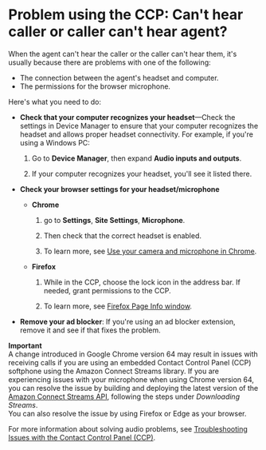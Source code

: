 # Problem using the CCP: Can't hear caller or caller can't hear agent?<a name="ccp-issue-hear"></a>

When the agent can't hear the caller or the caller can't hear them, it's usually because there are problems with one of the following: 
+ The connection between the agent's headset and computer\.
+ The permissions for the browser microphone\. 

Here's what you need to do:
+ **Check that your computer recognizes your headset**—Check the settings in Device Manager to ensure that your computer recognizes the headset and allows proper headset connectivity\. For example, if you're using a Windows PC:

  1. Go to **Device Manager**, then expand **Audio inputs and outputs**\.

  1. If your computer recognizes your headset, you'll see it listed there\.
+ **Check your browser settings for your headset/microphone**
  + **Chrome**

    1. go to **Settings**, **Site Settings**, **Microphone**\.

    1. Then check that the correct headset is enabled\.

    1.  To learn more, see [Use your camera and microphone in Chrome](https://support.google.com/chrome/answer/2693767?hl=en)\.
  + **Firefox**

    1. While in the CCP, choose the lock icon in the address bar\. If needed, grant permissions to the CCP\.

    1.  To learn more, see [Firefox Page Info window](https://support.mozilla.org/en-US/kb/firefox-page-info-window)\.
+ **Remove your ad blocker**: If you're using an ad blocker extension, remove it and see if that fixes the problem\.

**Important**  
A change introduced in Google Chrome version 64 may result in issues with receiving calls if you are using an embedded Contact Control Panel \(CCP\) softphone using the Amazon Connect Streams library\. If you are experiencing issues with your microphone when using Chrome version 64, you can resolve the issue by building and deploying the latest version of the [Amazon Connect Streams API](https://github.com/aws/amazon-connect-streams/blob/master/Documentation.md#downloading-streams), following the steps under *Downloading Streams*\.  
You can also resolve the issue by using Firefox or Edge as your browser\.

For more information about solving audio problems, see [Troubleshooting Issues with the Contact Control Panel \(CCP\)](troubleshooting.md)\. 